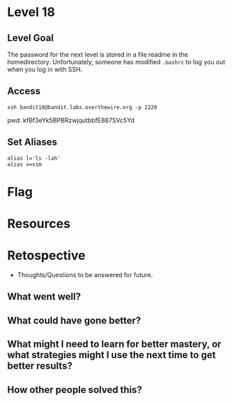 # Level 18

## Level Goal
The password for the next level is stored in a file readme in the homedirectory.
Unfortunately, someone has modified `.bashrc` to log you out when you log in
with SSH.

## Access
```
ssh bandit18@bandit.labs.overthewire.org -p 2220
```
pwd: kfBf3eYk5BPBRzwjqutbbfE887SVc5Yd

## Set Aliases
```
alias l='ls -lah'
alias v=vim
```

# Flag


# Resources



# Retospective
* Thoughts/Questions to be answered for future.

## What went well?


## What could have gone better?


## What might I need to learn for better mastery, or what strategies might I use the next time to get better results?


## How other people solved this?

